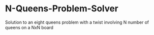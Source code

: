 # N-Queens-Problem-Solver
Solution to an eight queens problem with a twist involving N number of queens on a NxN board
